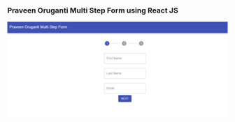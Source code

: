 ### Praveen Oruganti Multi Step Form using React JS

![screenshot of the app](https://raw.githubusercontent.com/praveenoruganti/praveenoruganti-reactjs/master/0_Projects/praveenoruganti-multi-step-form/src/images/screenshot.PNG "Multi Step Form")
